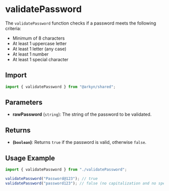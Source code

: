 # validatePassword

The `validatePassword` function checks if a password meets the following criteria:

- Minimum of 8 characters
- At least 1 uppercase letter
- At least 1 letter (any case)
- At least 1 number
- At least 1 special character

## Import

```ts
import { validatePassword } from "@arkyn/shared";
```

## Parameters

- **rawPassword** (`string`): The string of the password to be validated.

## Returns

- **(`boolean`)**: Returns `true` if the password is valid, otherwise `false`.

## Usage Example

```ts
import { validatePassword } from "./validatePassword";

validatePassword("Password@123"); // true
validatePassword("password123"); // false (no capitalization and no special characters)
```
